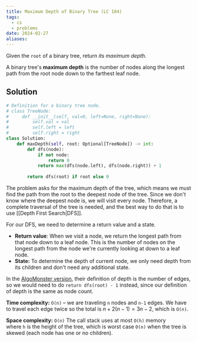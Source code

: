 ```yaml
---
title: Maximum Depth of Binary Tree (LC 104)
tags:
  - cs
  - problems
date: 2024-02-27
aliases:
---
```

Given the `root` of a binary tree, return _its maximum depth_.

A binary tree's **maximum depth** is the number of nodes along the longest path from the root node down to the farthest leaf node.

## Solution

```python
# Definition for a binary tree node.
# class TreeNode:
#     def __init__(self, val=0, left=None, right=None):
#         self.val = val
#         self.left = left
#         self.right = right
class Solution:
    def maxDepth(self, root: Optional[TreeNode]) -> int:
        def dfs(node):
            if not node:
                return 0
            return max(dfs(node.left), dfs(node.right)) + 1
            
        return dfs(root) if root else 0
```

The problem asks for the maximum depth of the tree, which means we must find the path from the root to the deepest node of the tree. Since we don't know where the deepest node is, we will visit every node. Therefore, a complete traversal of the tree is needed, and the best way to do that is to use [[Depth First Search|DFS]].

For our DFS, we need to determine a return value and a state.
- **Return value**: When we visit a node, we return the longest path from that node down to a leaf node. This is the number of nodes on the longest path from the node we're currently looking at down to a leaf node.
- **State:** To determine the depth of current node, we only need depth from its children and don't need any additional state.

In the [AlgoMonster version](https://algo.monster/problems/tree_max_depth), their definition of depth is the number of edges, so we would need to do `return dfs(root) - 1` instead, since our definition of depth is the same as node count.

**Time complexity:** `O(n)` – we are traveling `n` nodes and `n-1` edges. We have to travel each edge twice so the total is $n + 2(n-1) = 3n-2$, which is `O(n)`.

**Space complexity:** `O(n)` The call stack uses at most `O(h)` memory where `h` is the height of the tree, which is worst case `O(n)` when the tree is skewed (each node has one or no children).